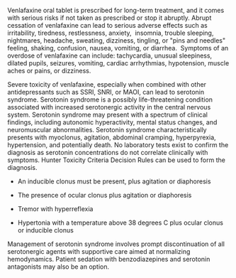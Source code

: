Venlafaxine oral tablet is prescribed for long-term treatment, and it comes with serious risks if not taken as prescribed or stop it abruptly. Abrupt cessation of venlafaxine can lead to serious adverse effects such as irritability, tiredness, restlessness, anxiety,  insomnia, trouble sleeping, nightmares, headache, sweating, dizziness, tingling, or "pins and needles" feeling, shaking, confusion, nausea, vomiting, or diarrhea.  Symptoms of an overdose of venlafaxine can include: tachycardia, unusual sleepiness, dilated pupils, seizures, vomiting, cardiac arrhythmias, hypotension, muscle aches or pains, or dizziness.

Severe toxicity of venlafaxine, especially when combined with other antidepressants such as SSRI, SNRI, or MAOI, can lead to serotonin syndrome. Serotonin syndrome is a possibly life-threatening condition associated with increased serotonergic activity in the central nervous system. Serotonin syndrome may present with a spectrum of clinical findings, including autonomic hyperactivity, mental status changes, and neuromuscular abnormalities. Serotonin syndrome characteristically presents with myoclonus, agitation, abdominal cramping, hyperpyrexia, hypertension, and potentially death. No laboratory tests exist to confirm the diagnosis as serotonin concentrations do not correlate clinically with symptoms. Hunter Toxicity Criteria Decision Rules can be used to form the diagnosis.

- An inducible clonus must be present, plus agitation or diaphoresis

- The presence of ocular clonus plus agitation or diaphoresis

- Tremor with hyperreflexia

- Hypertonia with a temperature above 38 degrees C plus ocular clonus or inducible clonus

Management of serotonin syndrome involves prompt discontinuation of all serotonergic agents with supportive care aimed at normalizing hemodynamics. Patient sedation with benzodiazepines and serotonin antagonists may also be an option.